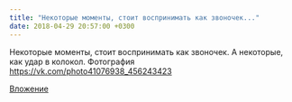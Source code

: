 ```yaml
---
title: "Некоторые моменты, стоит воспринимать как звоночек..."
date: 2018-04-29 20:57:00 +0300
---
```


Некоторые моменты, стоит воспринимать как звоночек. А некоторые, как удар в колокол.
Фотография
https://vk.com/photo41076938_456243423

[Вложение](https://vk.com/photo41076938_456243423)
